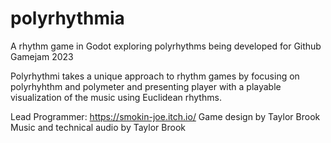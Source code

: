# polyrhythmia
A rhythm game in Godot exploring polyrhythms being developed for Github Gamejam 2023

Polyrhythmi takes a unique approach to rhythm games by focusing on polyrhyhthm
and polymeter and presenting player with a playable visualization of the music
using Euclidean rhythms.

Lead Programmer: https://smokin-joe.itch.io/
Game design by Taylor Brook
Music and technical audio by Taylor Brook
